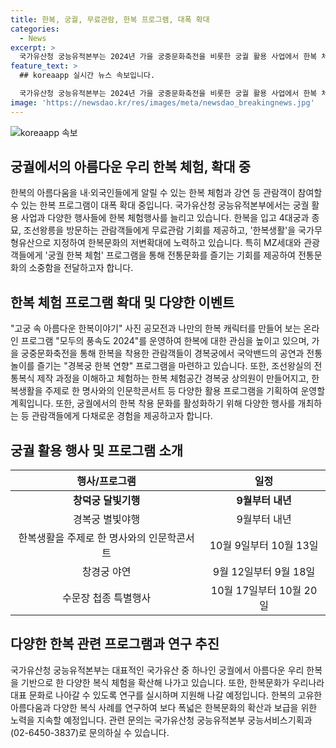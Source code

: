 ```yaml
---
title: 한복, 궁궐, 무료관람, 한복 프로그램, 대폭 확대
categories:
  - News
excerpt: >
  국가유산청 궁능유적본부는 2024년 가을 궁중문화축전을 비롯한 궁궐 활용 사업에서 한복 체험행사를 확대한다. 한복을 입고 4대궁과 종묘, 조선왕릉을 방문하는 관람객들에게 무료관람 기회를 제공하고, 한복생활을 국가무형유산으로 지정하여 한복문화의 저변을 확대하고자 노력한다. MZ세대와 관광객들의 한복 체험에 대한 관심을 반영해 궁궐에서 아름다운 우리 한복을 입고 전통문화를 즐길 수 있는 프로그램을 기획하여 운영할 계획이며, 다양한 활동을 통해 참가자들의 한복 착용 문화를 활성화할 예정이다. 한복 생활을 주제로 한 다양한 프로그램을 펼치고, 궁궐 활용 행사에서도 아름다운 우리 한복을 만날 수 있을 것으로 기대된다.
feature_text: >
  ## koreaapp 실시간 뉴스 속보입니다.

  국가유산청 궁능유적본부는 2024년 가을 궁중문화축전을 비롯한 궁궐 활용 사업에서 한복 체험행사를 확대한다. 한복을 입고 4대궁과 종묘, 조선왕릉을 방문하는 관람객들에게 무료관람 기회를 제공하고, 한복생활을 국가무형유산으로 지정하여 한복문화의 저변을 확대하고자 노력한다. MZ세대와 관광객들의 한복 체험에 대한 관심을 반영해 궁궐에서 아름다운 우리 한복을 입고 전통문화를 즐길 수 있는 프로그램을 기획하여 운영할 계획이며, 다양한 활동을 통해 참가자들의 한복 착용 문화를 활성화할 예정이다. 한복 생활을 주제로 한 다양한 프로그램을 펼치고, 궁궐 활용 행사에서도 아름다운 우리 한복을 만날 수 있을 것으로 기대된다.
image: 'https://newsdao.kr/res/images/meta/newsdao_breakingnews.jpg'
---
```


<p><img src="https://newsdao.kr/res/images/meta/newsdao_breakingnews.jpg" alt="koreaapp 속보" /></p>

<h2 data-ke-size="size26">궁궐에서의 아름다운 우리 한복 체험, 확대 중</h2>

<p data-ke-size="size16">한복의 아름다움을 내·외국인들에게 알릴 수 있는 한복 체험과 강연 등 관람객이 참여할 수 있는 한복 프로그램이 대폭 확대 중입니다. 국가유산청 궁능유적본부에서는 궁궐 활용 사업과 다양한 행사들에 한복 체험행사를 늘리고 있습니다. 한복을 입고 4대궁과 종묘, 조선왕릉을 방문하는 관람객들에게 무료관람 기회를 제공하고, '한복생활'을 국가무형유산으로 지정하여 한복문화의 저변확대에 노력하고 있습니다. 특히 MZ세대와 관광객들에게 '궁궐 한복 체험' 프로그램을 통해 전통문화를 즐기는 기회를 제공하여 전통문화의 소중함을 전달하고자 합니다.</p>

<h2 data-ke-size="size26">한복 체험 프로그램 확대 및 다양한 이벤트</h2>

<p data-ke-size="size16">"고궁 속 아름다운 한복이야기" 사진 공모전과 나만의 한복 캐릭터를 만들어 보는 온라인 프로그램 "모두의 풍속도 2024"를 운영하여 한복에 대한 관심을 높이고 있으며, 가을 궁중문화축전을 통해 한복을 착용한 관람객들이 경복궁에서 국악밴드의 공연과 전통놀이를 즐기는 "경복궁 한복 연향" 프로그램을 마련하고 있습니다. 또한, 조선왕실의 전통복식 제작 과정을 이해하고 체험하는 한복 체험공간 경복궁 상의원이 만들어지고, 한복생활을 주제로 한 명사와의 인문학콘서트 등 다양한 활용 프로그램을 기획하여 운영할 계획입니다. 또한, 궁궐에서의 한복 착용 문화를 활성화하기 위해 다양한 행사를 개최하는 등 관람객들에게 다채로운 경험을 제공하고자 합니다.</p>

<h2 data-ke-size="size26">궁궐 활용 행사 및 프로그램 소개</h2>

<table>
<thead>
    <tr>
        <th style="text-align: center;">행사/프로그램</th>
        <th style="text-align: center;">일정</th>
    </tr>
</thead>
<tbody>
    <tr>
        <td style="text-align: center;"><b>창덕궁 달빛기행</b></td>
        <td style="text-align: center;"><b>9월부터 내년</b></td>
    </tr>
    <tr>
        <td style="text-align: center;">경복궁 별빛야행</td>
        <td style="text-align: center;">9월부터 내년</td>
    </tr>
    <tr>
        <td style="text-align: center;">한복생활을 주제로 한 명사와의 인문학콘서트</td>
        <td style="text-align: center;">10월 9일부터 10월 13일</td>
    </tr>
    <tr>
        <td style="text-align: center;">창경궁 야연</td>
        <td style="text-align: center;">9월 12일부터 9월 18일</td>
    </tr>
    <tr>
        <td style="text-align: center;">수문장 첩종 특별행사</td>
        <td style="text-align: center;">10월 17일부터 10월 20일</td>
    </tr>
</tbody>
</table>

<h2 data-ke-size="size26">다양한 한복 관련 프로그램과 연구 추진</h2>

<p data-ke-size="size16">국가유산청 궁능유적본부는 대표적인 국가유산 중 하나인 궁궐에서 아름다운 우리 한복을 기반으로 한 다양한 복식 체험을 확산해 나가고 있습니다. 또한, 한복문화가 우리나라 대표 문화로 나아갈 수 있도록 연구를 실시하며 지원해 나갈 예정입니다. 한복의 고유한 아름다움과 다양한 복식 사례를 연구하여 보다 폭넓은 한복문화의 확산과 보급을 위한 노력을 지속할 예정입니다. 관련 문의는 국가유산청 궁능유적본부 궁능서비스기획과(02-6450-3837)로 문의하실 수 있습니다.</p>

<p data-ke-size="size16"></p>

